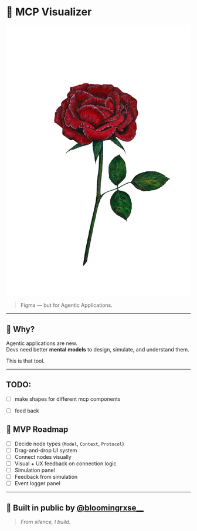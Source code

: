 # 🌹 MCP Visualizer

![rose](public/rose.jpg)

> Figma — but for Agentic Applications.

---

## 🧠 Why?

Agentic applications are new.  
Devs need better **mental models** to design, simulate, and understand them.

This is that tool.

---


## TODO:

- [ ] make shapes for different mcp components
- [ ] feed back 


## 🚧 MVP Roadmap

- [ ] Decide node types (`Model`, `Context`, `Protocol`)
- [ ] Drag-and-drop UI system
- [ ] Connect nodes visually
- [ ] Visual + UX feedback on connection logic
- [ ] Simulation panel
- [ ] Feedback from simulation
- [ ] Event logger panel

---

## 🌱 Built in public by [@bloomingrxse__](https://twitter.com/bloomingrxse__)

> *From silence, I build.*

